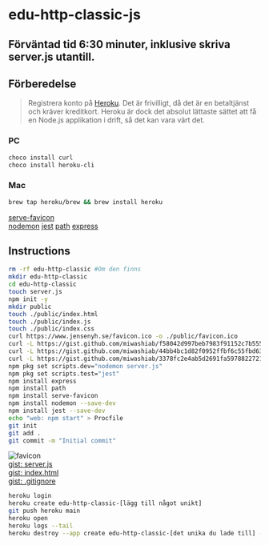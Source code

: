 # edu-http-classic-js

## Förväntad tid 6:30 minuter, inklusive skriva server.js utantill.

## Förberedelse

> Registrera konto på [Heroku](https://devcenter.heroku.com/). Det är frivilligt, då det är en betaltjänst och kräver kreditkort. 
> Heroku är dock det absolut lättaste sättet att få en Node.js applikation i drift, så det kan vara värt det.

### PC

```bash
choco install curl
choco install heroku-cli
```

### Mac

```bash
brew tap heroku/brew && brew install heroku
```

[serve-favicon](https://expressjs.com/en/resources/middleware/serve-favicon.html)  
[nodemon](https://www.npmjs.com/package/nodemon)
[jest](https://www.npmjs.com/package/jest)
[path](https://www.npmjs.com/package/path)
[express](https://www.npmjs.com/package/express)

## Instructions

```bash
rm -rf edu-http-classic #Om den finns
mkdir edu-http-classic
cd edu-http-classic
touch server.js
npm init -y
mkdir public
touch ./public/index.html
touch ./public/index.js
touch ./public/index.css
curl https://www.jensenyh.se/favicon.ico -o ./public/favicon.ico
curl -L https://gist.github.com/miwashiab/f58042d997beb7983f91152c7b555529/raw/server.js -o server.js
curl -L https://gist.github.com/miwashiab/44bb4bc1d82f0952ffbf6c55fbd63ec8/raw/index.html -o  ./public/index.html
curl -L https://gist.github.com/miwashiab/3378fc2e4ab5d2691fa5978822721796/raw/.gitignore -o .gitignore
npm pkg set scripts.dev="nodemon server.js"
npm pkg set scripts.test="jest"
npm install express
npm install path
npm install serve-favicon
npm install nodemon --save-dev
npm install jest --save-dev
echo "web: npm start" > Procfile
git init
git add .
git commit -m "Initial commit"
```

![favicon](https://www.jensenyh.se/favicon.ico)  
[gist: server.js]( https://gist.github.com/miwashiab/f58042d997beb7983f91152c7b555529)  
[gist: index.html](https://gist.github.com/miwashiab/44bb4bc1d82f0952ffbf6c55fbd63ec8)  
[gist: .gitignore](https://gist.github.com/miwashiab/3378fc2e4ab5d2691fa5978822721796)  

```bash
heroku login
heroku create edu-http-classic-[lägg till något unikt]
git push heroku main
heroku open
heroku logs --tail
heroku destroy --app create edu-http-classic-[det unika du lade till] -c edu-http-classic-[det unika du lade till]
```


